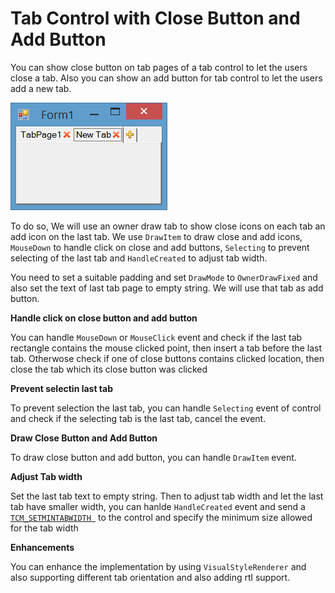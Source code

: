 # Tab Control with Close Button and Add Button
You can show close button on tab pages of a tab control to let the users close a tab. Also you can show an add button for tab control to let the users add a new tab.

![tabpage close button and add button](image.png)

To do so, We will use an owner draw tab to show close icons on each tab an add icon on the last tab. We use `DrawItem` to draw close and add icons, `MouseDown` to handle click on close and add buttons, `Selecting` to prevent selecting of the last tab and `HandleCreated` to adjust tab width.

You need to set a suitable padding and set `DrawMode` to `OwnerDrawFixed` and also set the text of last tab page to empty string. We will use that tab as add button. 

**Handle click on close button and add button**

You can handle `MouseDown` or `MouseClick` event and check if the last tab rectangle contains the mouse clicked point, then insert a tab before the last tab. Otherwose check if one of close buttons contains clicked location, then close the tab which its close button was clicked

**Prevent selectin last tab**

To prevent selection the last tab, you can handle `Selecting` event of control and check if the selecting tab is the last tab, cancel the event.

**Draw Close Button and Add Button**

To draw close button and add button, you can handle `DrawItem` event. 

**Adjust Tab width**

Set the last tab text to empty string. Then to adjust tab width and let the last tab have smaller width, you can hanlde `HandleCreated` event and send a [`TCM_SETMINTABWIDTH `](https://msdn.microsoft.com/en-us/library/windows/desktop/bb760637(v=vs.85).aspx) to the control and specify the minimum size allowed for the tab width

**Enhancements**

You can enhance the implementation by using `VisualStyleRenderer` and also supporting different tab orientation and also adding rtl support.